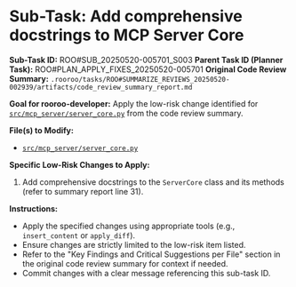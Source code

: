 # Sub-Task: Add comprehensive docstrings to MCP Server Core

**Sub-Task ID:** ROO#SUB_20250520-005701_S003
**Parent Task ID (Planner Task):** ROO#PLAN_APPLY_FIXES_20250520-005701
**Original Code Review Summary:** `.rooroo/tasks/ROO#SUMMARIZE_REVIEWS_20250520-002939/artifacts/code_review_summary_report.md`

**Goal for rooroo-developer:**
Apply the low-risk change identified for [`src/mcp_server/server_core.py`](src/mcp_server/server_core.py) from the code review summary.

**File(s) to Modify:**
*   [`src/mcp_server/server_core.py`](src/mcp_server/server_core.py)

**Specific Low-Risk Changes to Apply:**
1.  Add comprehensive docstrings to the `ServerCore` class and its methods (refer to summary report line 31).

**Instructions:**
*   Apply the specified changes using appropriate tools (e.g., `insert_content` or `apply_diff`).
*   Ensure changes are strictly limited to the low-risk item listed.
*   Refer to the "Key Findings and Critical Suggestions per File" section in the original code review summary for context if needed.
*   Commit changes with a clear message referencing this sub-task ID.